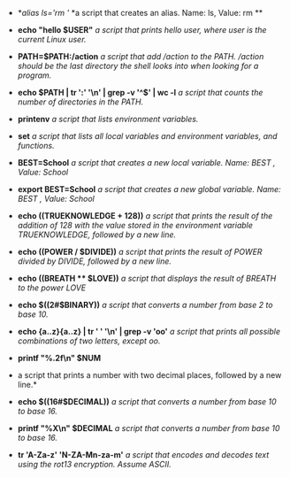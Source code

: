 * **alias ls='rm *'**
*a script that creates an alias. Name: ls, Value: rm **

* **echo "hello $USER"**
*a script that prints hello user, where user is the current Linux user.*

* **PATH=$PATH:/action**
*a script that add /action to the PATH. /action should be the last directory the shell looks into when looking for a program.*

* **echo $PATH | tr ':' '\n' | grep -v '^$' | wc -l**
*a script that counts the number of directories in the PATH.*

* **printenv**
*a script that lists environment variables.*

* **set**
*a script that lists all local variables and environment variables, and functions.*

* **BEST=School**
*a script that creates a new local variable. Name: BEST , Value: School*

* **export BEST=School**
*a script that creates a new global variable. Name: BEST , Value: School*

* **echo $(($TRUEKNOWLEDGE + 128))**
*a script that prints the result of the addition of 128 with the value stored in the environment variable TRUEKNOWLEDGE, followed by a new line.*

* **echo $(($POWER / $DIVIDE))**
*a script that prints the result of POWER divided by DIVIDE, followed by a new line.*

* **echo $(($BREATH ** $LOVE))**
*a script that displays the result of BREATH to the power LOVE*

* **echo $((2#$BINARY))**
*a script that converts a number from base 2 to base 10.*

* **echo {a..z}{a..z} | tr ' ' '\n' | grep -v 'oo'**
*a script that prints all possible combinations of two letters, except oo.*

* **printf "%.2f\n" $NUM**
* a script that prints a number with two decimal places, followed by a new line.*

* **echo $((16#$DECIMAL))**
*a script that converts a number from base 10 to base 16.*

* **printf "%X\n" $DECIMAL**
*a script that converts a number from base 10 to base 16.*

* **tr 'A-Za-z' 'N-ZA-Mn-za-m'**
*a script that encodes and decodes text using the rot13 encryption. Assume ASCII.*

